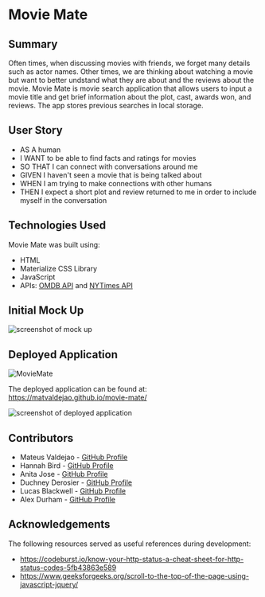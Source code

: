 # Movie Mate

## Summary

Often times, when discussing movies with friends, we forget many details such as actor names. Other times, we are thinking about watching a movie but want to better undstand what they are about and the reviews about the movie. Movie Mate is movie search application that allows users to input a movie title and get brief information about the plot, cast, awards won, and reviews. The app stores previous searches in local storage. 

## User Story

* AS A human
* I WANT to be able to find facts and ratings for movies
* SO THAT I can connect with conversations around me
* GIVEN I haven't seen a movie that is being talked about
* WHEN I am trying to make connections with other humans
* THEN I expect a short plot and review returned to me in order to include myself in the conversation

## Technologies Used

Movie Mate was built using:
* HTML
* Materialize CSS Library
* JavaScript
* APIs: [OMDB API](https://www.omdbapi.com/) and [NYTimes API](https://developer.nytimes.com/apis)

## Initial Mock Up

![screenshot of mock up](https://user-images.githubusercontent.com/106041115/179863653-7b051d38-11c7-473b-835b-2541d528bac3.png)

## Deployed Application
![MovieMate](https://matvaldejao.github.io/movie-mate/)

The deployed application can be found at: https://matvaldejao.github.io/movie-mate/

![screenshot of deployed application](./assets/images/final-screenshot.png)

## Contributors

* Mateus Valdejao - [GitHub Profile](https://github.com/MatValdejao)
* Hannah Bird - [GitHub Profile](https://github.com/Hannahbird)
* Anita Jose - [GitHub Profile](https://github.com/anitajose1)
* Duchney Derosier - [GitHub Profile](https://github.com/d2-dro)
* Lucas Blackwell - [GitHub Profile](https://github.com/Blackwell101)
* Alex Durham - [GitHub Profile](https://github.com/Alex-Durham)

## Acknowledgements

The following resources served as useful references during development:
* https://codeburst.io/know-your-http-status-a-cheat-sheet-for-http-status-codes-5fb43863e589
* https://www.geeksforgeeks.org/scroll-to-the-top-of-the-page-using-javascript-jquery/

